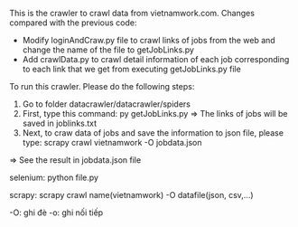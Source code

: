 This is the crawler to crawl data from vietnamwork.com.
Changes compared with the previous code:
- Modify loginAndCraw.py file to crawl links of jobs from the web and change the name of
the file to getJobLinks.py
- Add crawlData.py to crawl detail information of each job corresponding to each link   that we get from executing getJobLinks.py file

To run this crawler. Please do the following steps:
1. Go to folder datacrawler/datacrawler/spiders
2. First, type this command:
    py getJobLinks.py
   => The links of jobs will be saved in joblinks.txt
3. Next, to craw data of jobs and save the information to json file, please type:
    scrapy crawl vietnamwork -O jobdata.json

=> See the result in jobdata.json file


selenium: python file.py

scrapy: scrapy crawl name(vietnamwork) -O datafile(json, csv,...)

-O: ghi đè
-o: ghi nối tiếp